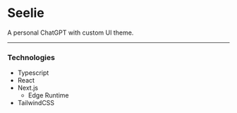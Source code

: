 # Seelie

A personal ChatGPT with custom UI theme.

---

### Technologies

- Typescript
- React
- Next.js
  - Edge Runtime
- TailwindCSS
